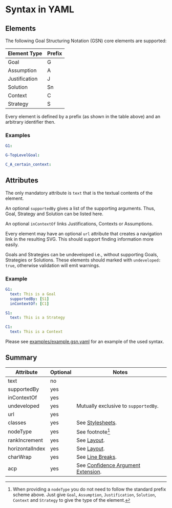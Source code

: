 
# Syntax in YAML

## Elements

The following Goal Structuring Notation (GSN) core elements are supported:

| Element Type   | Prefix |
|----------------|--------|
| Goal           |   G    | 
| Assumption     |   A    |
| Justification  |   J    | 
| Solution       |   Sn   |   
| Context        |   C    |
| Strategy       |   S    |

Every element is defined by a prefix (as shown in the table above) and an arbitrary identifier then.

### Examples
 
```yaml
G1:

G-TopLevelGoal:

C_A_certain_context:
```

## Attributes

The only mandatory attribute is `text` that is the textual contents of the element.

An optional `supportedBy` gives a list of the supporting arguments. Thus, Goal, Strategy and Solution can be listed here.

An optional `inContextOf` links Justifications, Contexts or Assumptions. 

Every element may have an optional `url` attribute that creates a navigation link in the resulting SVG.
This should support finding information more easily.

Goals and Strategies can be undeveloped i.e., without supporting Goals, Strategies or Solutions.
These elements should marked with `undeveloped: true`, otherwise validation will emit warnings.

### Example

```yaml
G1:
  text: This is a Goal
  supportedBy: [S1]
  inContextOf: [C1]

S1:
  text: This is a Strategy

C1: 
  text: This is a Context
```

Please see [examples/example.gsn.yaml](examples/example.gsn.yaml) for an example of the used syntax.

## Summary


| Attribute       | Optional | Notes                                                  |
|-----------------|----------|--------------------------------------------------------|
| text            |    no    |                                                        | 
| supportedBy     |    yes   |                                                        |
| inContextOf     |    yes   |                                                        | 
| undeveloped     |    yes   | Mutually exclusive to `supportedBy`.                   |
| url             |    yes   |                                                        |   
| classes         |    yes   | See [Stylesheets](./adv_stylesheets.md).               |
| nodeType        |    yes   | See footnote[^nt]                                      |
| rankIncrement   |    yes   | See [Layout](./adv_layout.md).                         |
| horizontalIndex |    yes   | See [Layout](./adv_layout.md).                         |
| charWrap        |    yes   | See [Line Breaks](./adv_formatting.md).                |
| acp             |    yes   | See [Confidence Argument Extension](./confidence.md).  |

[^nt]: When providing a `nodeType` you do not need to follow the standard prefix scheme above.
       Just give `Goal`, `Assumption`, `Justification`, `Solution`, `Context` and `Strategy` to give the type of the element.

